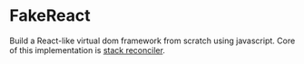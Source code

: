 # FakeReact

Build a React-like virtual dom framework from scratch using javascript.
Core of this implementation is [stack reconciler](https://reactjs.org/docs/codebase-overview.html#stack-reconciler).
